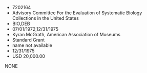 * 7202164
* Advisory Committee For the Evaluation of Systematic Biology Collections in the United States
* BIO,DEB
* 07/01/1972,12/31/1975
* Kyran McGrath, American Association of Museums
* Standard Grant
*   name not available
* 12/31/1975
* USD 20,000.00

NONE